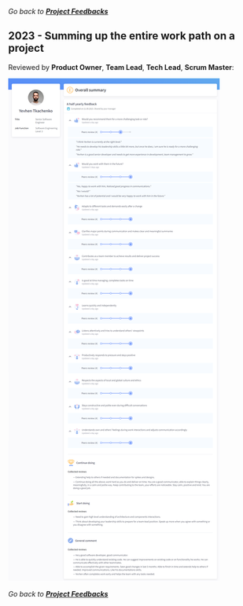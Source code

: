 *Go back to [**Project Feedbacks**](../../../README.md#project-feedbacks)*

## 2023 - Summing up the entire work path on a project

Reviewed by **Product Owner**, **Team Lead**, **Tech Lead**, **Scrum Master**:

![picture](../../pictures/feedbacks/2023-Sep-EPAM-Summary-Feedback.PNG)

*Go back to [**Project Feedbacks**](../../../README.md#project-feedbacks)*